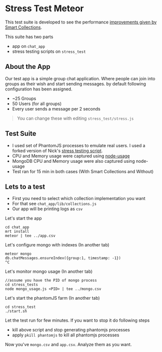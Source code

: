 # Stress Test Meteor

This test suite is developed to see the performance [improvements given by Smart Collections](http://meteorhacks.com/making-meteor-500-faster-with-smart-collections.html).

This suite has two parts

* app on `chat_app`
* stress testing scripts on `stress_test`

## About the App

Our test app is a simple group chat application. Where people can join into groups as their wish and start sending messages. by default following configuration has been assigned.

* ~25 Groups
* 50 Users (for all groups)
* Every user sends a message per 2 seconds

> You can change these with editing `stress_test/stress.js`

## Test Suite

* I used set of PhantomJS processes to emulate real users. I used a forked version of Nick's [stress testing script](http://goo.gl/R4wHn).
* CPU and Memory usage were captured using [node-usage](https://github.com/arunoda/node-usage)
* MongoDB CPU and Memory usage were also captured using node-usage
* Test ran for 15 min in both cases (With Smart Collections and Without)

## Lets to a test

* First you need to select which collection implementation you want
* For that see `chat_app/lib/collections.js`
* Our app will be printing logs as `csv`

Let's start the app

    cd chat_app
    mrt install
    meteor | tee ../app.csv

Let's configure mongo with indexes (In another tab)

    meteor mongo
    db.chatMessages.ensureIndex({group:1, timestamp: -1})
    ^C

Let's monitor mongo usage (In another tab)

    //assume you have the PID of mongo process
    cd stress_tests
    node mongo_usage.js <PID> | tee ../mongo.csv

Let's start the phantomJS farm (In another tab)

    cd stress_test
    ./start.sh

Let the test run for few minutes. If you want to stop it do following steps

* kill above script and stop generating phantomjs processes
* apply `pkill phantomjs` to kill all phantomjs processes

Now you've `mongo.csv` and `app.csv`. Analyze them as you want.
